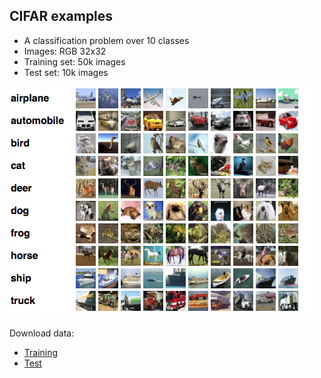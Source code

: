 ## CIFAR examples

* A classification problem over 10 classes
* Images: RGB 32x32
* Training set: 50k images
* Test set: 10k images

![CIFAR](figs/cifar-10.png)


Download data:

* [Training](http://users.dsic.upv.es/~rparedes/DeepLearning/data/CIFAR/training)
* [Test](http://users.dsic.upv.es/~rparedes/DeepLearning/data/CIFAR/test)


